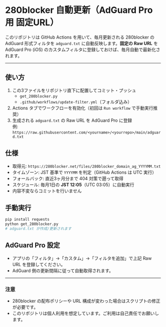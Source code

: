 # 280blocker 自動更新（AdGuard Pro 用 固定URL）

このリポジトリは GitHub Actions を用いて、毎月更新される 280blocker の AdGuard 形式フィルタを
`adguard.txt` に自動反映します。**固定の Raw URL** を AdGuard Pro (iOS) のカスタムフィルタに登録しておけば、毎月自動で最新化されます。

---

## 使い方

1. この3ファイルをリポジトリ直下に配置してコミット・プッシュ
   - `get_280blocker.py`
   - `.github/workflows/update-filter.yml`（フォルダ込み）
2. Actions タブでワークフローを有効化（初回は `Run workflow` で手動実行推奨）
3. 生成される `adguard.txt` の Raw URL を AdGuard Pro に登録  
   例: `https://raw.githubusercontent.com/<yourname>/<yourrepo>/main/adguard.txt`

## 仕様

- 取得元: `https://280blocker.net/files/280blocker_domain_ag_YYYYMM.txt`
- タイムゾーン: JST 基準で `YYYYMM` を判定（GitHub Actions は UTC 実行）
- フォールバック: 直近3ヶ月分まで 404 対策で遡って取得
- スケジュール: 毎月1日の **JST 12:05**（UTC 03:05）に自動実行
- 内容不変ならコミットを行いません

## 手動実行

```bash
pip install requests
python get_280blocker.py
# adguard.txt が作成/更新されます
```

## AdGuard Pro 設定

- アプリの「フィルタ」→「カスタム」→「フィルタを追加」で上記 Raw URL を登録してください。
- AdGuard 側の更新間隔に従って自動取得されます。

---

### 注意
- 280blocker の配布ポリシーや URL 構成が変わった場合はスクリプトの修正が必要です。
- このリポジトリは個人利用を想定しています。ご利用は自己責任でお願いします。
